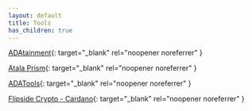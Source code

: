 ```yaml
---
layout: default
title: Tools
has_children: true
---
```


[ADAtainment](https://www.adatainment.com/){: target="_blank" rel="noopener noreferrer" }

[Atala Prism](https://www.atalaprism.io/){: target="_blank" rel="noopener noreferrer" }

[ADATools](https://adatools.io/){: target="_blank" rel="noopener noreferrer" }

[Flipside Crypto - Cardano](https://app.flipsidecrypto.com/cooperative/cardano){: target="_blank" rel="noopener noreferrer" }
